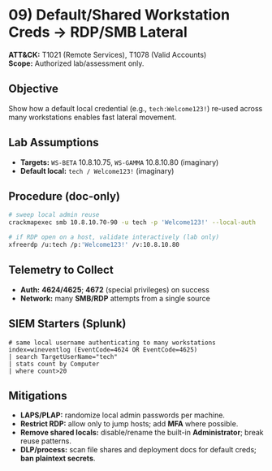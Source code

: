 # 09) Default/Shared Workstation Creds → RDP/SMB Lateral
**ATT&CK:** T1021 (Remote Services), T1078 (Valid Accounts)  
**Scope:** Authorized lab/assessment only.

## Objective
Show how a default local credential (e.g., `tech:Welcome123!`) re-used across many workstations enables fast lateral movement.

## Lab Assumptions
- **Targets:** `WS-BETA` 10.8.10.75, `WS-GAMMA` 10.8.10.80 (imaginary)
- **Default local:** `tech / Welcome123!` (imaginary)

## Procedure (doc-only)
```bash
# sweep local admin reuse
crackmapexec smb 10.8.10.70-90 -u tech -p 'Welcome123!' --local-auth

# if RDP open on a host, validate interactively (lab only)
xfreerdp /u:tech /p:'Welcome123!' /v:10.8.10.80

```
## Telemetry to Collect

- **Auth:** **4624/4625**; **4672** (special privileges) on success
- **Network:** many **SMB/RDP** attempts from a single source

## SIEM Starters (Splunk)

```spl
# same local username authenticating to many workstations
index=wineventlog (EventCode=4624 OR EventCode=4625)
| search TargetUserName="tech"
| stats count by Computer
| where count>20
```
## Mitigations

- **LAPS/PLAP:** randomize local admin passwords per machine.
- **Restrict RDP:** allow only to jump hosts; add **MFA** where possible.
- **Remove shared locals:** disable/rename the built-in **Administrator**; break reuse patterns.
- **DLP/process:** scan file shares and deployment docs for default creds; **ban plaintext secrets**.

